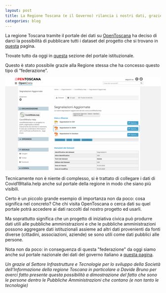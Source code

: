 ```yaml
---
layout: post
title: La Regione Toscana (e il Governo) rilancia i nostri dati, grazie!
categories: blog
---
```


La regione Toscana tramite il portale dei dati su [OpenToscana](http://dati.toscana.it/) ha deciso di darci la possibilità di pubblicare tutti i dataset del progetto che si trovano in [questa](https://www.covid19italia.help/opendata/) pagina.

Trovate tutto da oggi in [questa](http://dati.toscana.it/dataset/segnalazioni-aggiornate_covid19ita) sezione del portale istituzionale.

Questo è stato possibile grazie alla Regione stessa che ha concesso questo tipo di “federazione”.

![opentoscana](/images/opentoscana.png)

Tecnicamente non è niente di complesso, si è trattato di collegare i dati di Covid19Italia.help anche sul portale della regione in modo che siano più visibili.

Certo è un piccolo grande esempio di importanza non da poco: cosa significa nel concreto? Che chi visita OpenToscana o cerca dati su quel portale potrà accedere ai dati raccolti dal nostro progetto ed usarli.

Ma soprattutto significa che un progetto di iniziativa civica può produrre dati utili alle pubbliche amministrazioni e che le pubbliche amministrazioni possono aggregare dati istituzionali assieme ad altri dati provenienti da fonti diverse (cittadini, associazioni, aziende) se sono utili come dati pubblici alle persone.

Nota non da poco: in conseguenza di questa "federazione" da oggi siamo anche sul portale nazionale dei dati del governo italiano a [questa pagina](https://www.dati.gov.it/dataset/segnalazioni-aggiornate).

*Un grazie al Settore Infrastrutture e Tecnologie per lo sviluppo della Società dell’Informazione della regione Toscana in particolare a Davide Bruno per averci fatto presente questa possibilità a dimostrazione del fatto che sono le persone dentro le Pubbliche Amministrazioni che contano (e non tanto le tecnologie)*
